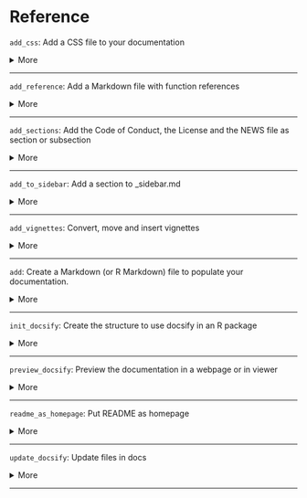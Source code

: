 # Reference


`add_css`: Add a CSS file to your documentation

<details>

 <summary> More </summary>

 **Usage:**

```
add_css(name = NULL, open = TRUE)
```
**Arguments:**

**`name`**: Name to give to the CSS file you want to create. If `NULL` , the file will be named `custom.css`

**`open`**: Open or not the file created. Default is TRUE.




**Examples:**
```
library(docsifier)

# Create a test folder and a test package for the example

test_folder <- tempdir()
setwd(test_folder)
devtools::create("dummy")
setwd("dummy")

# Generate the minimal documentation for docsify.js

init_docsify()

# Create "custom.css"  in "/docs/_assets/css"

add_css()

```

</details>

---

 `add_reference`: Add a Markdown file with function references

<details>

 <summary> More </summary>

 **Usage:**

```
add_reference(include_internal = FALSE, section_above = NULL, type = "section")
```
**Arguments:**

**`include_internal`**: Boolean indicating if you want to include the documentation of internal (i.e non-exported functions). Default is FALSE. See Details.

**`section_above`**: Section that should be above the (sub)section you want to include. In other words, the (sub)section you want to include will be placed just below this section.

**`type`**: Section ("section") or subsection ("subsection")


**Details:**

This function is automatically called with `init_docsify()` by default. However, if you didn't want to create it at the beginning but you changed your mind after having run `init_docsify()` , you can run it on its own.
 
 If you don't want to include internal functions (i.e functions that are not exported by the package), include "@keywords internal" in the roxygen block of the function concerned, and use `include_internal = FALSE` .

**Examples:**
```
library(docsifier)

# Create a test folder and a test package for the example

test_folder <- tempdir()
setwd(test_folder)
devtools::create("dummy")
setwd("dummy")

# Generate the minimal documentation for docsify.js

init_docsify(add_reference = FALSE)

# Generate the "Reference" page in the documentation

add_reference()

```

</details>

---

 `add_sections`: Add the Code of Conduct, the License and the NEWS file as section or subsection

<details>

 <summary> More </summary>

 **Usage:**

```
add_code_of_conduct(section_above = NULL, type = "section")
add_news(section_above = NULL, type = "section")
add_license(section_above = NULL, type = "section")
```
**Arguments:**

**`section_above`**: Name of the section under which the new section/subsection will be placed. If NULL (default), it will be placed under all the other sections.

**`type`**: "section" or "subsection"




</details>

---

 `add_to_sidebar`: Add a section to _sidebar.md

<details>

 <summary> More </summary>

 **Usage:**

```
add_to_sidebar(
  file,
  name,
  section_above = NULL,
  type = c("section", "subsection")
)
```
**Arguments:**

**`file`**: Name of the file to copy in "docs"

**`name`**: Name of the section or subsection to add

**`section_above`**: Name of the section under which the new section/subsection will be placed. If NULL (default), it will be placed under all the other sections.

**`type`**: "section" or "subsection"




</details>

---

 `add_vignettes`: Convert, move and insert vignettes

<details>

 <summary> More </summary>

 **Usage:**

```
add_vignettes(section_name = "Articles", section_above = "Home")
```
**Arguments:**

**`section_name`**: Name of the section containing the vignettes. Default is "Articles".

**`section_above`**: Section below which the section "Articles" (or the name given in `section_name` ) will be placed. By default, it will be placed just under "Home".




</details>

---

 `add`: Create a Markdown (or R Markdown) file to populate your documentation.

<details>

 <summary> More </summary>

 **Usage:**

```
add_md(name, open = TRUE)
add_rmd(name, open = TRUE)
```
**Arguments:**

**`name`**: Name of the .md (or .Rmd) file to create. If the file already exists, it will return an error.

**`open`**: Open or not the files created. Default is TRUE.




**Examples:**
```
library(docsifier)

# Create a test folder and a test package for the example

test_folder <- tempdir()
setwd(test_folder)
devtools::create("dummy")
setwd("dummy")

# Generate the minimal documentation for docsify.js

init_docsify()

# Create a new .md in "/docs"

add_md("test")

# Will output an error because "test.md" already exists

add_md("test")

```

</details>

---

 `init_docsify`: Create the structure to use docsify in an R package

<details>

 <summary> More </summary>

 **Usage:**

```
init_docsify(
  open = TRUE,
  readme_as_homepage = TRUE,
  add_vignettes = TRUE,
  add_reference = TRUE,
  include_internal = FALSE,
  add_news = TRUE,
  add_license = TRUE,
  add_code_of_conduct = TRUE
)
```
**Arguments:**

**`open`**: Boolean indicating whether to open the HTML and Markdown files created. Default is TRUE.

**`readme_as_homepage`**: Put the README as homepage? Default is TRUE.

**`add_vignettes`**: Include vignettes as articles? Default is TRUE.

**`add_reference`**: Boolean indicating whether to add a Markdown file containing function references, i.e the list of functions (and their title and arguments) exported by the package. Default is TRUE.

**`include_internal`**: Boolean indicating if you want to include the documentation of internal (i.e non-exported functions). This requires `add_reference` to be TRUE. Default is FALSE See Details.

**`add_news`**: Put NEWS as Changelog? Default is TRUE.

**`add_license, add_code_of_conduct`**: Include License and Code of Conduct? Default is TRUE.


**Details:**

TO FILL.
 
 You can add a page containing the list of functions that your package provide, and their documentation. Internal functions (i.e functions that are not exported by the package) are included by default. If you don't want to include them, add "@keywords internal" in the roxygen block of the function concerned, and use `include_internal = FALSE` .

**Examples:**
```
library(docsifier)

# Create a test folder and a test package for the example

test_folder <- tempdir()
setwd(test_folder)
devtools::create("dummy")
setwd("dummy")

# Generate the minimal documentation for docsify.js

init_docsify()

```

</details>

---

 `preview_docsify`: Preview the documentation in a webpage or in viewer

<details>

 <summary> More </summary>

 **Usage:**

```
preview_docsify()
```




**Examples:**
```
library(docsifier)

# Create a test folder and a test package for the example

test_folder <- tempdir()
setwd(test_folder)
devtools::create("dummy")
setwd("dummy")

# Generate the minimal documentation for docsify.js

init_docsify()

# Run the preview

preview_docsify()

```

</details>

---

 `readme_as_homepage`: Put README as homepage

<details>

 <summary> More </summary>

 **Usage:**

```
readme_as_homepage()
```




</details>

---

 `update_docsify`: Update files in docs

<details>

 <summary> More </summary>

 **Usage:**

```
update_docsify(include_internal = FALSE)
```
**Arguments:**

**`include_internal`**: Boolean indicating if internal functions should be included in the "Reference" page.




</details>

---

